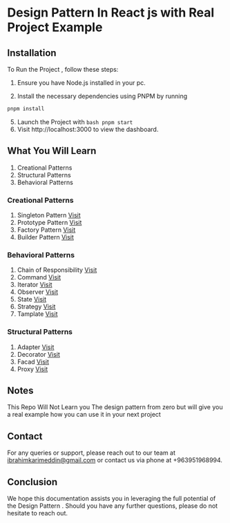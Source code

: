 # Design Pattern In React js with Real Project Example 




## Installation

To Run  the Project , follow these steps:

1. Ensure you have Node.js  installed in your pc.

2. Install the necessary dependencies using PNPM by running 
```bash
pnpm install
```

5. Launch the Project with 
```bash pnpm start ```
6. Visit http://localhost:3000 to view the dashboard.



## What You Will Learn 


1. Creational Patterns
2. Structural Patterns
3. Behavioral Patterns



### Creational Patterns

1. Singleton Pattern  [Visit](/src/Creational/Singleton/)
2. Prototype  Pattern  [Visit](/src/Creational/Prototype/)
3. Factory  Pattern  [Visit](/src/Creational/Factory%20Method//)
4. Builder  Pattern  [Visit](/src/Creational/Builder/)



### Behavioral Patterns
1. Chain of Responsibility [Visit](/src/Behavioral/Chain%20of%20Responsibility/)
2. Command  [Visit](/src/Behavioral/Command/)
3. Iterator [Visit](/src/Behavioral/Iterator/)
4. Observer  [Visit](/src/Behavioral/Observer%20Pattern/)
5. State  [Visit](/src/Behavioral/state/)
6. Strategy [Visit](/src/Behavioral/Strategy/)
7. Tamplate [Visit](/src/Behavioral/Tamplate%20Methode/)

### Structural Patterns
1. Adapter [Visit](/src/Structural/Adapter/)
2. Decorator  [Visit](/src/Structural/Decorator/)
3. Facad [Visit](/src/Structural/Facad/)
4. Proxy  [Visit](/src/Structural/Proxy/)


## Notes 

This Repo Will Not Learn you The design pattern from zero 
but will give you a real example how you can use it in your next project 
## Contact

For any queries or support, please reach out to our team at ibrahimkarimeddin@gmail.com or contact us via phone at +963951968994.

## Conclusion

We hope this documentation assists you in leveraging the full potential of the Design Pattern . Should you have any further questions, please do not hesitate to reach out.
